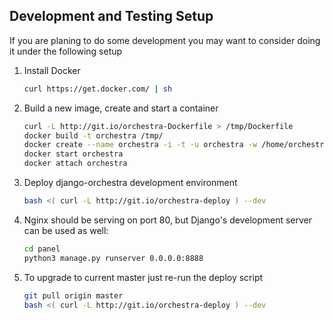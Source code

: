 Development and Testing Setup
-----------------------------
If you are planing to do some development you may want to consider doing it under the following setup


1. Install Docker
    ```sh
    curl https://get.docker.com/ | sh
    ```


2. Build a new image, create and start a container
    ```bash
    curl -L http://git.io/orchestra-Dockerfile > /tmp/Dockerfile
    docker build -t orchestra /tmp/
    docker create --name orchestra -i -t -u orchestra -w /home/orchestra orchestra bash
    docker start orchestra
    docker attach orchestra
    ```


3. Deploy django-orchestra development environment
    ```bash
    bash <( curl -L http://git.io/orchestra-deploy ) --dev
    ```

3. Nginx should be serving on port 80, but Django's development server can be used as well:
    ```bash
    cd panel
    python3 manage.py runserver 0.0.0.0:8888
    ```


5. To upgrade to current master just re-run the deploy script
    ```bash
    git pull origin master
    bash <( curl -L http://git.io/orchestra-deploy ) --dev
    ```

